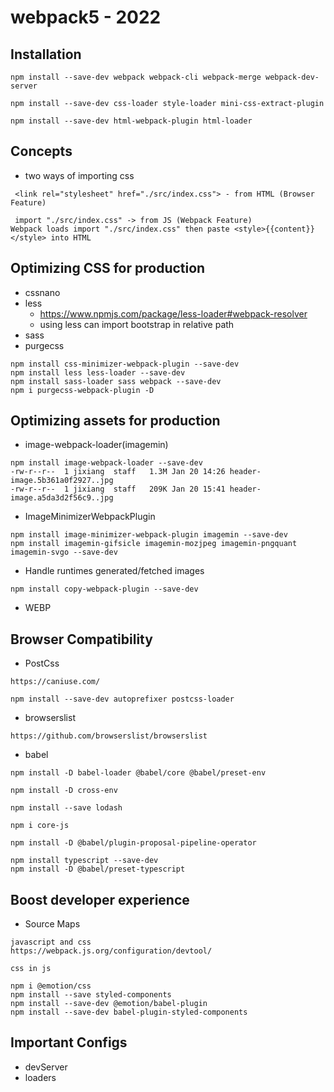 # webpack5 - 2022

## Installation

```
npm install --save-dev webpack webpack-cli webpack-merge webpack-dev-server

npm install --save-dev css-loader style-loader mini-css-extract-plugin

npm install --save-dev html-webpack-plugin html-loader
```

## Concepts

- two ways of importing css

```
 <link rel="stylesheet" href="./src/index.css"> - from HTML (Browser Feature)

 import "./src/index.css" -> from JS (Webpack Feature)
Webpack loads import "./src/index.css" then paste <style>{{content}}</style> into HTML

```

## Optimizing CSS for production

- cssnano
- less
  - https://www.npmjs.com/package/less-loader#webpack-resolver
  - using less can import bootstrap in relative path
- sass
- purgecss

```
npm install css-minimizer-webpack-plugin --save-dev
npm install less less-loader --save-dev
npm install sass-loader sass webpack --save-dev
npm i purgecss-webpack-plugin -D
```

## Optimizing assets for production

- image-webpack-loader(imagemin)

```
npm install image-webpack-loader --save-dev
-rw-r--r--  1 jixiang  staff   1.3M Jan 20 14:26 header-image.5b361a0f2927..jpg
-rw-r--r--  1 jixiang  staff   209K Jan 20 15:41 header-image.a5da3d2f56c9..jpg
```

- ImageMinimizerWebpackPlugin

```
npm install image-minimizer-webpack-plugin imagemin --save-dev
npm install imagemin-gifsicle imagemin-mozjpeg imagemin-pngquant imagemin-svgo --save-dev
```

- Handle runtimes generated/fetched images

```
npm install copy-webpack-plugin --save-dev
```

- WEBP

## Browser Compatibility

- PostCss

```
https://caniuse.com/

npm install --save-dev autoprefixer postcss-loader
```

- browserslist

```
https://github.com/browserslist/browserslist
```

- babel

```
npm install -D babel-loader @babel/core @babel/preset-env

npm install -D cross-env

npm install --save lodash

npm i core-js

npm install -D @babel/plugin-proposal-pipeline-operator

npm install typescript --save-dev
npm install -D @babel/preset-typescript
```

## Boost developer experience

- Source Maps

```
javascript and css
https://webpack.js.org/configuration/devtool/

css in js

npm i @emotion/css
npm install --save styled-components
npm install --save-dev @emotion/babel-plugin
npm install --save-dev babel-plugin-styled-components
```

## Important Configs

- devServer
- loaders
